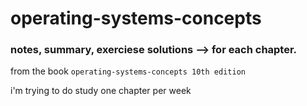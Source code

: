 # operating-systems-concepts

### notes, summary, exerciese solutions --> for each chapter.
from the book ```operating-systems-concepts 10th edition```

i'm trying to do study one chapter per week

